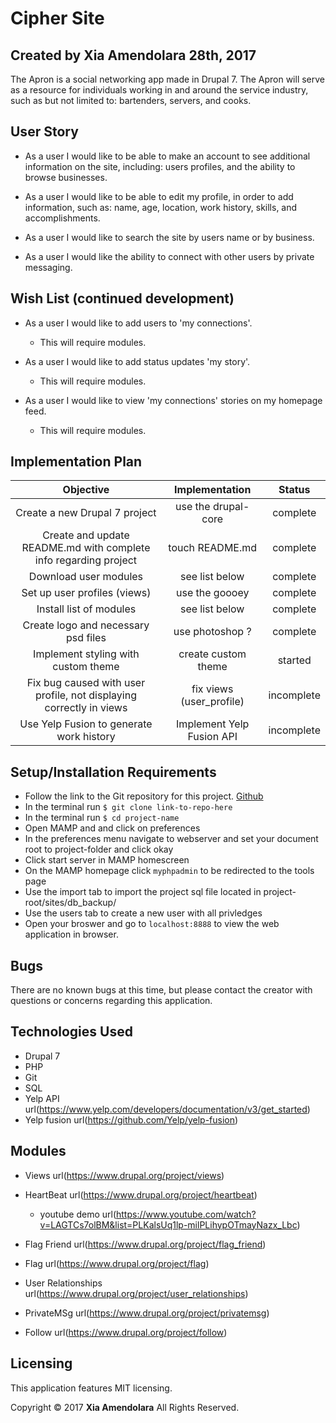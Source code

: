 # Cipher Site

## Created by Xia Amendolara 28th, 2017

  The Apron is a social networking app made in Drupal 7. The Apron will serve as a resource for individuals working in and around the service industry, such as but not limited to: bartenders, servers, and cooks.

## User Story

* As a user I would like to be able to make an account to see additional information on the site, including: users profiles, and the ability to browse businesses.

* As a user I would like to be able to edit my profile, in order to add information, such as: name, age, location, work history, skills, and accomplishments.

* As a user I would like to search the site by  users name or by business.

* As a user I would like the ability to connect with other users by private messaging.

## Wish List (continued development)

* As a user I would like to add users to 'my connections'.
  * This will require modules.

* As a user I would like to add status updates 'my story'.
  * This will require modules.

* As a user I would like to view 'my connections' stories on my homepage feed.
  * This will require modules.

## Implementation Plan

| Objective | Implementation | Status |
|:-------------:|:-------------:|:-------------:|
| Create a new Drupal 7 project | use the drupal-core | complete |
| Create and update README.md with complete info regarding project | touch README.md | complete |
| Download user modules | see list below | complete |
| Set up user profiles (views) | use the goooey | complete |
| Install list of modules | see list below | complete |
| Create logo and necessary psd files | use photoshop ? | complete |
| Implement styling with custom theme | create custom theme | started |
| Fix bug caused with user profile, not displaying correctly in views | fix views (user_profile) | incomplete |
| Use Yelp Fusion to generate work history |  Implement Yelp Fusion API | incomplete |



## Setup/Installation Requirements

  * Follow the link to the Git repository for this project. [Github](https://github.com/Xesme/cameron-coffee.git)
  * In the terminal run `$ git clone link-to-repo-here`
  * In the terminal run `$ cd project-name`
  * Open MAMP and and click on preferences
  * In the preferences menu navigate to webserver and set your document root to project-folder and click okay
  * Click start server in MAMP homescreen
  * On the MAMP homepage click `myphpadmin` to be redirected to the tools page
  * Use the import tab to import the project sql file located in project-root/sites/db_backup/
  * Use the users tab to create a new user with all privledges
  * Open your broswer and go to `localhost:8888` to view the web application in browser.

## Bugs

There are no known bugs at this time, but please contact the creator with questions or concerns regarding this application.

## Technologies Used
* Drupal 7
* PHP
* Git
* SQL
* Yelp API url(https://www.yelp.com/developers/documentation/v3/get_started)
* Yelp fusion url(https://github.com/Yelp/yelp-fusion)

## Modules

* Views url(https://www.drupal.org/project/views)
* HeartBeat url(https://www.drupal.org/project/heartbeat)
  * youtube demo url(https://www.youtube.com/watch?v=LAGTCs7olBM&list=PLKalsUq1lp-milPLihypOTmayNazx_Lbc)

* Flag Friend url(https://www.drupal.org/project/flag_friend)
* Flag url(https://www.drupal.org/project/flag)
* User Relationships url(https://www.drupal.org/project/user_relationships)
* PrivateMSg url(https://www.drupal.org/project/privatemsg)
* Follow url(https://www.drupal.org/project/follow)

## Licensing
This application features MIT licensing.

Copyright &copy; 2017 **Xia Amendolara** All Rights Reserved.
